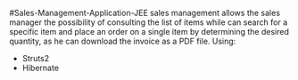 #Sales-Management-Application-JEE
sales management allows the sales manager the possibility of consulting the list of items while can search for a specific item and place an order on a single item by determining the desired quantity, as he can download the invoice as a PDF file.
Using:
- Struts2
- Hibernate